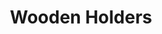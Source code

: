 ---
layout: products
category: products
name: Wooden Holders
image: wooden-holder.jpg
title: Wooden Holders
filter: accessories
price: 15.99
desc: These rustic candle holders will enhance your stylish décor with natural charm. Highlight your holiday table, brighten a special occasion or make a memorable gift. Comes in a set of 3, with each candle being a different height.
---